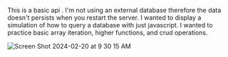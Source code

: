 This is a basic api . I'm not using  an external database therefore the data doesn't persists when you restart the server. 
I  wanted to display a simulation of how to query a database with just javascript. I wanted to practice basic array iteration, higher functions, and crud operations.

![Screen Shot 2024-02-20 at 9 30 15 AM](https://github.com/JonathanRaposo/crud-api-backend/assets/67019470/64018496-64d0-4a4e-b498-802fd8155b16)
